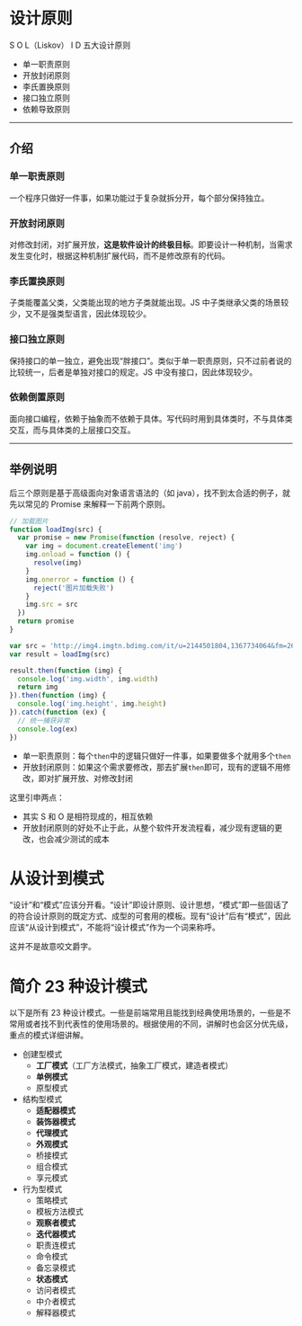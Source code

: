 # 设计原则

S O L（Liskov） I D 五大设计原则

- 单一职责原则
- 开放封闭原则
- 李氏置换原则
- 接口独立原则
- 依赖导致原则

-----

## 介绍

### 单一职责原则

一个程序只做好一件事，如果功能过于复杂就拆分开，每个部分保持独立。

### 开放封闭原则

对修改封闭，对扩展开放，**这是软件设计的终极目标**。即要设计一种机制，当需求发生变化时，根据这种机制扩展代码，而不是修改原有的代码。

### 李氏置换原则

子类能覆盖父类，父类能出现的地方子类就能出现。JS 中子类继承父类的场景较少，又不是强类型语言，因此体现较少。

### 接口独立原则

保持接口的单一独立，避免出现“胖接口”。类似于单一职责原则，只不过前者说的比较统一，后者是单独对接口的规定。JS 中没有接口，因此体现较少。

### 依赖倒置原则

面向接口编程，依赖于抽象而不依赖于具体。写代码时用到具体类时，不与具体类交互，而与具体类的上层接口交互。

-----

## 举例说明

后三个原则是基于高级面向对象语言语法的（如 java），找不到太合适的例子，就先以常见的 Promise 来解释一下前两个原则。

```js
// 加载图片
function loadImg(src) {
  var promise = new Promise(function (resolve, reject) {
    var img = document.createElement('img')
    img.onload = function () {
      resolve(img)
    }
    img.onerror = function () {
      reject('图片加载失败')
    }
    img.src = src
  })
  return promise
}

var src = 'http://img4.imgtn.bdimg.com/it/u=2144501804,1367734064&fm=26&gp=0.jpg'
var result = loadImg(src)

result.then(function (img) {
  console.log('img.width', img.width)
  return img
}).then(function (img) {
  console.log('img.height', img.height)
}).catch(function (ex) {
  // 统一捕获异常
  console.log(ex)
})
```

- 单一职责原则：每个`then`中的逻辑只做好一件事，如果要做多个就用多个`then`
- 开放封闭原则：如果这个需求要修改，那去扩展`then`即可，现有的逻辑不用修改，即对扩展开放、对修改封闭

这里引申两点：

- 其实 S 和 O 是相符现成的，相互依赖
- 开放封闭原则的好处不止于此，从整个软件开发流程看，减少现有逻辑的更改，也会减少测试的成本

# 从设计到模式

“设计”和“模式”应该分开看。“设计”即设计原则、设计思想，“模式”即一些固话了的符合设计原则的既定方式、成型的可套用的模板。现有“设计”后有“模式”，因此应该“从设计到模式”，不能将“设计模式”作为一个词来称呼。

这并不是故意咬文爵字。

# 简介 23 种设计模式

以下是所有 23 种设计模式。一些是前端常用且能找到经典使用场景的，一些是不常用或者找不到代表性的使用场景的。根据使用的不同，讲解时也会区分优先级，重点的模式详细讲解。

- 创建型模式
  - **工厂模式**（工厂方法模式，抽象工厂模式，建造者模式）
  - **单例模式**
  - 原型模式
- 结构型模式
  - **适配器模式**
  - **装饰器模式**
  - **代理模式**
  - **外观模式**
  - 桥接模式
  - 组合模式
  - 享元模式
- 行为型模式
  - 策略模式
  - 模板方法模式
  - **观察者模式**
  - **迭代器模式**
  - 职责连模式
  - 命令模式
  - 备忘录模式
  - **状态模式**
  - 访问者模式
  - 中介者模式
  - 解释器模式